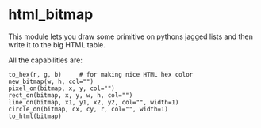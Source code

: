 html_bitmap
===========

This module lets you draw some primitive on pythons jagged lists and then write it to the big HTML table.

All the capabilities are:

    to_hex(r, g, b)     # for making nice HTML hex color
    new_bitmap(w, h, col="")
    pixel_on(bitmap, x, y, col="")
    rect_on(bitmap, x, y, w, h, col="")
    line_on(bitmap, x1, y1, x2, y2, col="", width=1)
    circle_on(bitmap, cx, cy, r, col="", width=1)
    to_html(bitmap)
